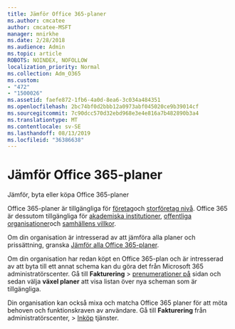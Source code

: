 ```yaml
---
title: Jämför Office 365-planer
ms.author: cmcatee
author: cmcatee-MSFT
manager: mnirkhe
ms.date: 2/28/2018
ms.audience: Admin
ms.topic: article
ROBOTS: NOINDEX, NOFOLLOW
localization_priority: Normal
ms.collection: Adm_O365
ms.custom:
- "472"
- "1500026"
ms.assetid: faefe872-1fb6-4a0d-8ea6-3c034a484351
ms.openlocfilehash: 2bc74bf0d2bbb12a0973abf045020ce9b39014cf
ms.sourcegitcommit: 7c90dcc570d32ebd968e3e4e816a7b482890b3a4
ms.translationtype: MT
ms.contentlocale: sv-SE
ms.lasthandoff: 08/13/2019
ms.locfileid: "36386638"
---
```

# <a name="compare-office-365-plans"></a>Jämför Office 365-planer

Jämför, byta eller köpa Office 365-planer
  
Office 365-planer är tillgängliga för [företag](https://products.office.com/compare-all-microsoft-office-products?tab=2)och [storföretag nivå](https://products.office.com/business/compare-more-office-365-for-business-plans). Office 365 är dessutom tillgängliga för [akademiska institutioner](https://products.office.com/academic/compare-office-365-education-plans), [offentliga organisationer](https://products.office.com/government/compare-office-365-government-plans)och [samhällens villkor](https://products.office.com/nonprofit/office-365-nonprofit-plans-and-pricing?tab=1).
  
Om din organisation är intresserad av att jämföra alla planer och prissättning, granska [Jämför alla Office 365-planer](https://products.office.com/business/compare-more-office-365-for-business-plans).
  
Om din organisation har redan köpt en Office 365-plan och är intresserad av att byta till ett annat schema kan du göra det från Microsoft 365 administratörscenter. Gå till **Fakturering** \> [prenumerationer på](https://go.microsoft.com/fwlink/p/?linkid=842054) sidan och sedan välja **växel planer** att visa listan över nya scheman som är tillgängliga.
  
Din organisation kan också mixa och matcha Office 365 planer för att möta behoven och funktionskraven av användare. Gå till **Fakturering** från administratörscenter, \> [Inköp](https://go.microsoft.com/fwlink/p/?linkid=868433) tjänster.